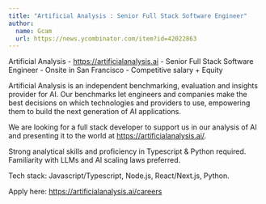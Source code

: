 ```yaml
---
title: "Artificial Analysis : Senior Full Stack Software Engineer"
author:
  name: Gcam
  url: https://news.ycombinator.com/item?id=42022863
---
```

Artificial Analysis - <a href="https:&#x2F;&#x2F;artificialanalysis.ai" rel="nofollow">https:&#x2F;&#x2F;artificialanalysis.ai</a> - Senior Full Stack Software Engineer - Onsite in San Francisco - Competitive salary + Equity

Artificial Analysis is an independent benchmarking, evaluation and insights provider for AI. Our benchmarks let engineers and companies make the best decisions on which technologies and providers to use, empowering them to build the next generation of AI applications.

We are looking for a full stack developer to support us in our analysis of AI and presenting it to the world at <a href="https:&#x2F;&#x2F;artificialanalysis.ai&#x2F;" rel="nofollow">https:&#x2F;&#x2F;artificialanalysis.ai&#x2F;</a>.

Strong analytical skills and proficiency in Typescript &amp; Python required. Familiarity with LLMs and AI scaling laws preferred.

Tech stack: Javascript&#x2F;Typescript, Node.js, React&#x2F;Next.js, Python.

Apply here: <a href="https:&#x2F;&#x2F;artificialanalysis.ai&#x2F;careers" rel="nofollow">https:&#x2F;&#x2F;artificialanalysis.ai&#x2F;careers</a>
<JobApplication />
